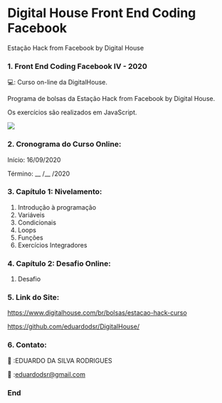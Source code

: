 # Digital House Front End Coding Facebook

Estação Hack from Facebook by Digital House 
 

### 1. Front End Coding Facebook IV - 2020

💻:  Curso on-line da DigitalHouse. 

Programa de bolsas da Estação Hack from Facebook by Digital House.

Os exercícios são realizados em JavaScript.

 ![](https://github.com/eduardodsr/Digital-House-Front-End-Coding-Facebook/logo.jpg?raw=true)


### 2. Cronograma do Curso Online:

Início: 16/09/2020

Término: __ /__ /2020


### 3. Capítulo 1: Nivelamento:

1. Introdução à programação
2. Variáveis 
3. Condicionais 
4. Loops 
5. Funções 
6. Exercícios Integradores

### 4. Capítulo 2: Desafio Online:

1. Desafio


### 5. Link do Site:

https://www.digitalhouse.com/br/bolsas/estacao-hack-curso

https://github.com/eduardodsr/DigitalHouse/


### 6. Contato:

:email: :EDUARDO DA SILVA RODRIGUES 

:email: :eduardodsr@gmail.com


### End
